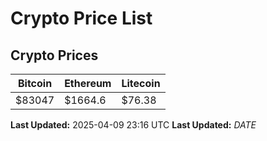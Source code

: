 # Crypto Price List

## Crypto Prices
| Bitcoin | Ethereum | Litecoin |
| ------- | -------- | -------- |
| $83047 | $1664.6 | $76.38 |
**Last Updated:** 2025-04-09 23:16 UTC
**Last Updated:** $DATE$
